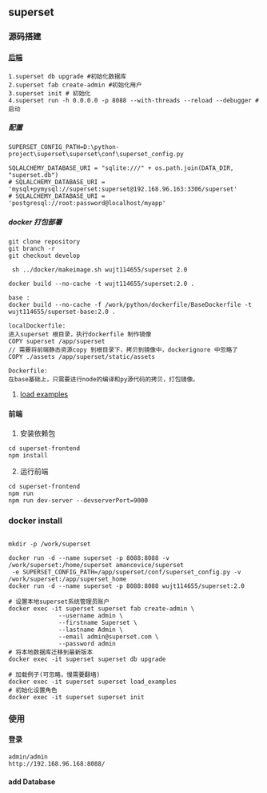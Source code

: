 ## superset

### 源码搭建

#### [后端](https://preset.io/blog/tutorial-contributing-code-to-apache-superset/)

``` 
1.superset db upgrade #初始化数据库
2.superset fab create-admin #初始化用户
3.superset init # 初始化
4.superset run -h 0.0.0.0 -p 8088 --with-threads --reload --debugger # 启动

```

##### 配置

``` 
SUPERSET_CONFIG_PATH=D:\python-project\superset\superset\conf\superset_config.py

SQLALCHEMY_DATABASE_URI = "sqlite:///" + os.path.join(DATA_DIR, "superset.db")
# SQLALCHEMY_DATABASE_URI = 'mysql+pymysql://superset:superset@192.168.96.163:3306/superset'
# SQLALCHEMY_DATABASE_URI = 'postgresql://root:password@localhost/myapp'
```

##### docker 打包部署

``` 
git clone repository
git branch -r
git checkout develop

 sh ../docker/makeimage.sh wujt114655/superset 2.0
 
docker build --no-cache -t wujt114655/superset:2.0 .
```

``` 
base :
docker build --no-cache -f /work/python/dockerfile/BaseDockerfile -t wujt114655/superset-base:2.0 .

localDockerfile:
进入superset 根目录，执行dockerfile 制作镜像
COPY superset /app/superset
// 需要将前端静态资源copy 到根目录下，拷贝到镜像中，dockerignore 中忽略了
COPY ./assets /app/superset/static/assets 

Dockerfile:
在base基础上，只需要进行node的编译和py源代码的拷贝，打包镜像。

```

1. [load examples](https://blog.csdn.net/yan15625123250/article/details/121077103)

#### 前端

1. 安装依赖包

```
cd superset-frontend
npm install
```

2. 运行前端

```
cd superset-frontend
npm run 
npm run dev-server --devserverPort=9000
```

### docker install

``` 

mkdir -p /work/superset

docker run -d --name superset -p 8088:8088 -v /work/superset:/home/superset amancevice/superset
 -e SUPERSET_CONFIG_PATH=/app/superset/conf/superset_config.py -v /work/superset:/app/superset_home
docker run -d --name superset -p 8088:8088 wujt114655/superset:2.0

# 设置本地superset系统管理员账户
docker exec -it superset superset fab create-admin \
              --username admin \
              --firstname Superset \
              --lastname Admin \
              --email admin@superset.com \
              --password admin
# 将本地数据库迁移到最新版本
docker exec -it superset superset db upgrade

# 加载例子(可忽略，慢需要翻墙)
docker exec -it superset superset load_examples
# 初始化设置角色
docker exec -it superset superset init
```

### 使用

#### 登录

``` 
admin/admin
http://192.168.96.168:8088/
```

#### add Database

